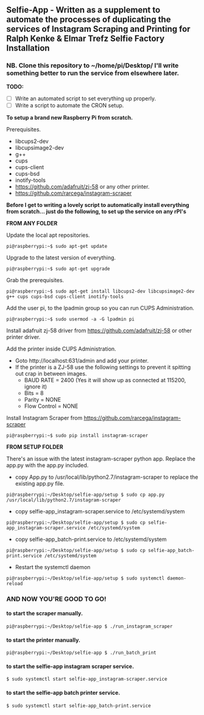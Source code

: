 ## Selfie-App - Written as a supplement to automate the processes of duplicating the services of Instagram Scraping and Printing for Ralph Kenke & Elmar Trefz Selfie Factory Installation ##

### NB. Clone this repository to ~/home/pi/Desktop/ I'll write something better to run the service from elsewhere later. ###

**TODO:**
- [ ] Write an automated script to set everything up properly.
- [ ] Write a script to automate the CRON setup.

**To setup a brand new Raspberry Pi from scratch.**

Prerequisites.

- libcups2-dev
- libcupsimage2-dev
- g++
- cups
- cups-client
- cups-bsd
- inotify-tools
- https://github.com/adafruit/zj-58 or any other printer.
- https://github.com/rarcega/instagram-scraper

**Before I get to writing a lovely script to automatically install everything from scratch... just do the following, to set up the service on any rPI's**

__FROM ANY FOLDER__

Update the local apt repositories.
```console
pi@raspberrypi:~$ sudo apt-get update
```
Upgrade to the latest version of everything.
```console
pi@raspberrypi:~$ sudo apt-get upgrade
```
Grab the prerequisites.
```console
pi@raspberrypi:~$ sudo apt-get install libcups2-dev libcupsimage2-dev g++ cups cups-bsd cups-client inotify-tools
```
Add the user pi, to the lpadmin group so you can run CUPS Administration.
```console
pi@raspberrypi:~$ sudo usermod -a -G lpadmin pi
```
Install adafruit zj-58 driver from https://github.com/adafruit/zj-58
 or other printer driver.
 
Add the printer inside CUPS Administration.
* Goto http://localhost:631/admin and add your printer.
* If the printer is a ZJ-58 use the following settings to prevent it spitting out crap in between images.
  * BAUD RATE = 2400 (Yes it will show up as connected at 115200, ignore it)
  * Bits = 8
  * Parity = NONE
  * Flow Control = NONE

Install Instagram Scraper from https://github.com/rarcega/instagram-scraper
```console
pi@raspberrypi:~$ sudo pip install instagram-scraper
```

__FROM SETUP FOLDER__

There's an issue with the latest instagram-scraper python app. Replace the app.py with the app.py included.
* copy App.py to /usr/local/lib/python2.7/instagram-scraper to replace the existing app.py file.
```console
pi@raspberrypi:~/Desktop/selfie-app/setup $ sudo cp app.py /usr/local/lib/python2.7/instagram-scraper
```

* copy selfie-app_instagram-scraper.service to /etc/systemd/system
```console
pi@raspberrypi:~/Desktop/selfie-app/setup $ sudo cp selfie-app_instagram-scraper.service /etc/systemd/system
```
* copy selfie-app_batch-print.service to /etc/systemd/system
```console
pi@raspberrypi:~/Desktop/selfie-app/setup $ sudo cp selfie-app_batch-print.service /etc/systemd/system
```
* Restart the systemctl daemon
```console
pi@raspberrypi:~/Desktop/selfie-app/setup $ sudo systemctl daemon-reload
```

### AND NOW YOU'RE GOOD TO GO! ###

#### to start the scraper manually. ####
```console
pi@raspberrypi:~/Desktop/selfie-app $ ./run_instagram_scraper
```
#### to start the printer manually. ####
```console
pi@raspberrypi:~/Desktop/selfie-app $ ./run_batch_print
```
#### to start the selfie-app instagram scraper service. ####
```console
$ sudo systemctl start selfie-app_instagram-scraper.service
```
#### to start the selfie-app batch printer service. ####
```console
$ sudo systemctl start selfie-app_batch-print.service
```
